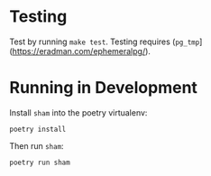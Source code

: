 # Testing
Test by running `make test`. Testing requires (`pg_tmp`](https://eradman.com/ephemeralpg/).

# Running in Development
Install `sham` into the poetry virtualenv:
```
poetry install
```

Then run `sham`:
```
poetry run sham
```

